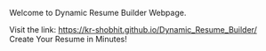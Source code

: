 Welcome to Dynamic Resume Builder Webpage. 

Visit the link: https://kr-shobhit.github.io/Dynamic_Resume_Builder/ <br>
Create Your Resume in Minutes!
